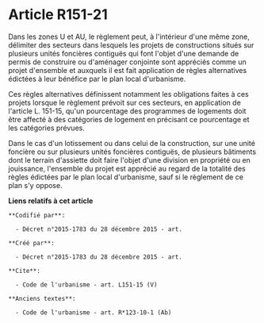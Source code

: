 # Article R151-21

Dans les zones U et AU, le règlement peut, à l'intérieur d'une même zone, délimiter des secteurs dans lesquels les projets de
constructions situés sur plusieurs unités foncières contiguës qui font l'objet d'une demande de permis de construire ou
d'aménager conjointe sont appréciés comme un projet d'ensemble et auxquels il est fait application de règles alternatives
édictées à leur bénéfice par le plan local d'urbanisme. 

Ces règles alternatives définissent notamment les obligations faites à ces projets lorsque le règlement prévoit sur ces
secteurs, en application de l'article L. 151-15, qu'un pourcentage des programmes de logements doit être affecté à des
catégories de logement en précisant ce pourcentage et les catégories prévues. 

Dans le cas d'un lotissement ou dans celui de la construction, sur une unité foncière ou sur plusieurs unités foncières
contiguës, de plusieurs bâtiments dont le terrain d'assiette doit faire l'objet d'une division en propriété ou en jouissance,
l'ensemble du projet est apprécié au regard de la totalité des règles édictées par le plan local d'urbanisme, sauf si le
règlement de ce plan s'y oppose.

**Liens relatifs à cet article**

	**Codifié par**:

	  - Décret n°2015-1783 du 28 décembre 2015 - art.

	**Créé par**:

	  - Décret n°2015-1783 du 28 décembre 2015 - art.

	**Cite**:

	  - Code de l'urbanisme - art. L151-15 (V)

	**Anciens textes**:

	  - Code de l'urbanisme - art. R*123-10-1 (Ab)
